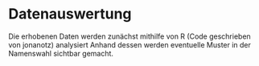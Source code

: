 # Datenauswertung
Die erhobenen Daten werden zunächst mithilfe von R (Code geschrieben von jonanotz) analysiert
Anhand dessen werden eventuelle Muster in der Namenswahl sichtbar gemacht.
